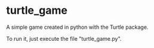 # turtle_game
A simple game created in python with the Turtle package.

To run it, just execute the file "turtle_game.py".
